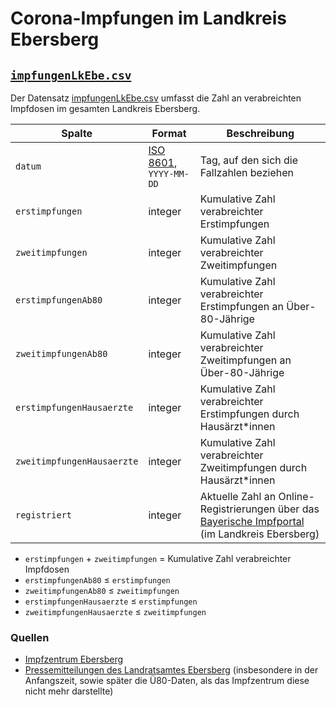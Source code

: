 # Corona-Impfungen im Landkreis Ebersberg

## [`impfungenLkEbe.csv`](./impfungenLkEbe.csv)
 
Der Datensatz [impfungenLkEbe.csv](./impfungenLkEbe.csv) umfasst die Zahl an verabreichten Impfdosen im gesamten Landkreis Ebersberg.

|Spalte|Format|Beschreibung
|-|-|-
|`datum`|[ISO 8601](https://de.wikipedia.org/wiki/ISO_8601), `YYYY-MM-DD`|Tag, auf den sich die Fallzahlen beziehen
|`erstimpfungen`|integer|Kumulative Zahl verabreichter Erstimpfungen
|`zweitimpfungen`|integer|Kumulative Zahl verabreichter Zweitimpfungen
|`erstimpfungenAb80`|integer|Kumulative Zahl verabreichter Erstimpfungen an Über-80-Jährige
|`zweitimpfungenAb80`|integer|Kumulative Zahl verabreichter Zweitimpfungen an Über-80-Jährige
|`erstimpfungenHausaerzte`|integer|Kumulative Zahl verabreichter Erstimpfungen durch Hausärzt*innen
|`zweitimpfungenHausaerzte`|integer|Kumulative Zahl verabreichter Zweitimpfungen durch Hausärzt*innen
|`registriert`|integer|Aktuelle Zahl an Online-Registrierungen über das [Bayerische Impfportal](https://impfzentren.bayern/) (im Landkreis Ebersberg)

* `erstimpfungen` + `zweitimpfungen` = Kumulative Zahl verabreichter Impfdosen
* `erstimpfungenAb80` ≤ `erstimpfungen`
* `zweitimpfungenAb80` ≤ `zweitimpfungen`
* `erstimpfungenHausaerzte` ≤ `erstimpfungen`
* `zweitimpfungenHausaerzte` ≤ `zweitimpfungen`


### Quellen

- [Impfzentrum Ebersberg](../quellen/lra-ebe-impfzentrum.md)
- [Pressemitteilungen des Landratsamtes Ebersberg](../quellen/lra-ebe-corona-pressemeldungen.md) (insbesondere in der Anfangszeit, sowie später die Ü80-Daten, als das Impfzentrum diese nicht mehr darstellte)
